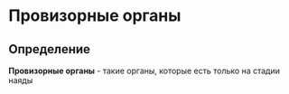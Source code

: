 # Провизорные органы

## Определение
**Провизорные органы** - такие органы, которые есть только на стадии наяды